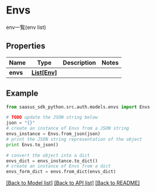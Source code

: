 # Envs

env一覧(env list)

## Properties
Name | Type | Description | Notes
------------ | ------------- | ------------- | -------------
**envs** | [**List[Env]**](Env.md) |  | 

## Example

```python
from saasus_sdk_python.src.auth.models.envs import Envs

# TODO update the JSON string below
json = "{}"
# create an instance of Envs from a JSON string
envs_instance = Envs.from_json(json)
# print the JSON string representation of the object
print Envs.to_json()

# convert the object into a dict
envs_dict = envs_instance.to_dict()
# create an instance of Envs from a dict
envs_form_dict = envs.from_dict(envs_dict)
```
[[Back to Model list]](../README.md#documentation-for-models) [[Back to API list]](../README.md#documentation-for-api-endpoints) [[Back to README]](../README.md)


